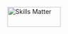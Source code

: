 [<image src="http://assets.lrug.org/images/skills_matter_small.png" width="120" height="46" alt="Skills Matter" title="Skills Matter Logo"/>](http://skillsmatter.com/go/ajax-ria/ng-103)
